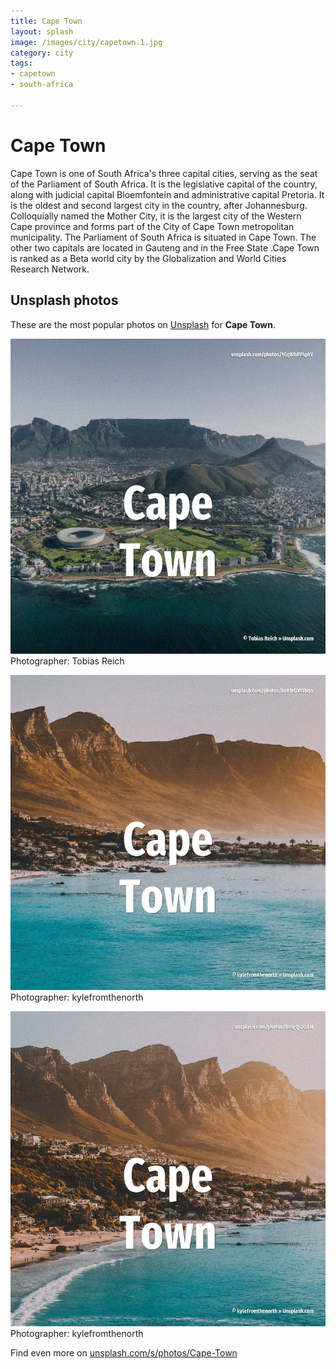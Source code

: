 ```yaml
---
title: Cape Town
layout: splash
image: /images/city/capetown.1.jpg
category: city
tags:
- capetown
- south-africa

---
```

# Cape Town

Cape Town  is one of South Africa's three capital cities, serving as the seat of the Parliament of 
South Africa.
It is the legislative capital of the country, along with judicial capital Bloemfontein and 
administrative capital Pretoria.
It is the oldest and second largest city in the country, after Johannesburg.
Colloquially named the Mother City, it is the largest city of the Western Cape province and forms 
part of the City of Cape Town metropolitan municipality.
The Parliament of South Africa is situated in Cape Town.
The other two capitals are located in Gauteng  and in the Free State .Cape Town is ranked as a Beta 
world city by the Globalization and World Cities Research Network.

 
## Unsplash photos
These are the most popular photos on [Unsplash](https://unsplash.com) for **Cape Town**.
 
![Cape Town](/images/city/capetown.1.jpg)
Photographer:  Tobias Reich
 
![Cape Town](/images/city/capetown.2.jpg)
Photographer:  kylefromthenorth
 
![Cape Town](/images/city/capetown.3.jpg)
Photographer:  kylefromthenorth
 
Find even more on [unsplash.com/s/photos/Cape-Town](https://unsplash.com/s/photos/Cape-Town)
 
